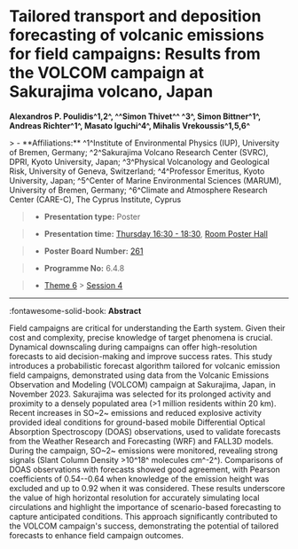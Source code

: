 # Tailored transport and deposition forecasting of volcanic emissions for field campaigns: Results from the VOLCOM campaign at Sakurajima volcano, Japan

**Alexandros P. Poulidis^1,2^, ^^Simon Thivet^^ ^3^, Simon Bittner^1^, Andreas Richter^1^, Masato Iguchi^4^, Mihalis Vrekoussis^1,5,6^**

<!-- more -->> - **Affiliations:** ^1^Institute of Environmental Physics (IUP), University of Bremen, Germany; ^2^Sakurajima Volcano Research Center (SVRC), DPRI, Kyoto University, Japan; ^3^Physical Volcanology and Geological Risk, University of Geneva, Switzerland; ^4^Professor Emeritus, Kyoto University, Japan; ^5^Center of Marine Environmental Sciences (MARUM), University of Bremen, Germany; ^6^Climate and Atmosphere Research Center (CARE-C), The Cyprus Institute, Cyprus

> - **Presentation type:** Poster

> - **Presentation time:** [Thursday 16:30 - 18:30](../sessions_comparison.md#__tabbed_3_6), [Room Poster Hall](../maps_venue.md#__tabbed_1_1)

> - **Poster Board Number:** [261](../map_poster_boards.md#thursday)

> - **Programme No:** 6.4.8

> - [Theme 6](../theme6.md) > [Session 4](../sessions/session-6-4.md)

--- 

:fontawesome-solid-book: **Abstract**

Field campaigns are critical for understanding the Earth system. Given their cost and complexity, precise knowledge of target phenomena is crucial. Dynamical downscaling during campaigns can offer high-resolution forecasts to aid decision-making and improve success rates. This study introduces a probabilistic forecast algorithm tailored for volcanic emission field campaigns, demonstrated using data from the Volcanic Emissions Observation and Modeling (VOLCOM) campaign at Sakurajima, Japan, in November 2023. Sakurajima was selected for its prolonged activity and proximity to a densely populated area (>1 million residents within 20 km). Recent increases in SO~2~ emissions and reduced explosive activity provided ideal conditions for ground-based mobile Differential Optical Absorption Spectroscopy (DOAS) observations, used to validate forecasts from the Weather Research and Forecasting (WRF) and FALL3D models. During the campaign, SO~2~ emissions were monitored, revealing strong signals (Slant Column Density >10^18^ molecules cm^-2^). Comparisons of DOAS observations with forecasts showed good agreement, with Pearson coefficients of 0.54--0.64 when knowledge of the emission height was excluded and up to 0.92 when it was considered. These results underscore the value of high horizontal resolution for accurately simulating local circulations and highlight the importance of scenario-based forecasting to capture anticipated conditions. This approach significantly contributed to the VOLCOM campaign's success, demonstrating the potential of tailored forecasts to enhance field campaign outcomes.

